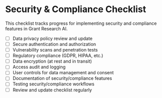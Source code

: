 # Security & Compliance Checklist

This checklist tracks progress for implementing security and compliance features in Grant Research AI.

-   [ ] Data privacy policy review and update
-   [ ] Secure authentication and authorization
-   [ ] Vulnerability scans and penetration tests
-   [ ] Regulatory compliance (GDPR, HIPAA, etc.)
-   [ ] Data encryption (at rest and in transit)
-   [ ] Access audit and logging
-   [ ] User controls for data management and consent
-   [ ] Documentation of security/compliance features
-   [ ] Testing security/compliance workflows
-   [ ] Review and update checklist regularly
